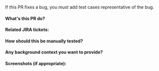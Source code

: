 If this PR fixes a bug, you _must_ add test cases representative of the bug.
#### What's this PR do?
#### Related JIRA tickets:
#### How should this be manually tested?
#### Any background context you want to provide?
#### Screenshots (if appropriate):